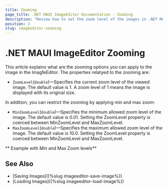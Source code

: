 ```yaml
---
title: Zooming
page_title: .NET MAUI ImageEditor Documentation - Zooming
description: "Review how to set the zoom level of the images in .NET MAUI ImageEditor control."
position: 2
slug: imageeditor-zooming
---
```


# .NET MAUI ImageEditor Zooming

This article explains what are the zooming options you can apply to the image in the ImagfeEditor. The properties relatyed to the zooming are:

* `ZoomLevel`(`double`)&mdash;Specifies the current zoom level of the viewed image. The default value is 1. A zoom level of 1 means the image is displayed with its original size. 

In addition, you can restrict the zooming by applying min and max zoom: 

* `MinZoomLevel`(`double`)&mdash;Specifies the minimum allowed zoom level of the image. The default value is 0.01. Setting the ZoomLevel property is coerced between MinZoomLevel and MaxZoomLevel.
* `MaxZoomLevel`(`double`)&mdash;Specifies the maximum allowed zoom level of the image. The default value is 10.0. Setting the ZoomLevel property is coerced between MinZoomLevel and MaxZoomLevel.


** Example with Min and Max Zoom levels**



## See Also

- [Saving Images]({%slug imageeditor-save-image%})
- [Loading Images]({%slug imageeditor-load-image%})